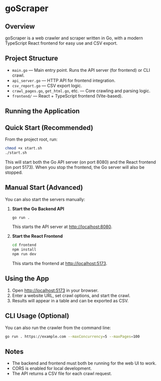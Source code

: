 # goScraper

## Overview
goScraper is a web crawler and scraper written in Go, with a modern TypeScript React frontend for easy use and CSV export.

## Project Structure

- `main.go` — Main entry point. Runs the API server (for frontend) or CLI crawl.
- `api_server.go` — HTTP API for frontend integration.
- `csv_report.go` — CSV export logic.
- `crawl_pages.go`, `get_html.go`, etc. — Core crawling and parsing logic.
- `frontend/` — React + TypeScript frontend (Vite-based).

## Running the Application


## Quick Start (Recommended)

From the project root, run:

```sh
chmod +x start.sh
./start.sh
```

This will start both the Go API server (on port 8080) and the React frontend (on port 5173). When you stop the frontend, the Go server will also be stopped.

## Manual Start (Advanced)

You can also start the servers manually:

1. **Start the Go Backend API**
	```sh
	go run .
	```
	This starts the API server at [http://localhost:8080](http://localhost:8080).

2. **Start the React Frontend**
	```sh
	cd frontend
	npm install
	npm run dev
	```
	This starts the frontend at [http://localhost:5173](http://localhost:5173).

## Using the App

1. Open [http://localhost:5173](http://localhost:5173) in your browser.
2. Enter a website URL, set crawl options, and start the crawl.
3. Results will appear in a table and can be exported as CSV.

## CLI Usage (Optional)

You can also run the crawler from the command line:

```sh
go run . https://example.com --maxConcurrency=5 --maxPages=100
```

## Notes
- The backend and frontend must both be running for the web UI to work.
- CORS is enabled for local development.
- The API returns a CSV file for each crawl request.
